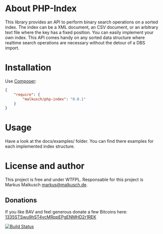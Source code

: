 # About PHP-Index

This library provides an API to perform binary search operations on a sorted
index. The index can be a XML document, an CSV document, or an arbitrary text
file where the key has a fixed position. You can easily implement your own
index. This API comes handy on any sorted data structure where realtime search
operations are necessary without the detour of a DBS import.


# Installation

Use [Composer](https://getcomposer.org/):

```json
{
    "require": {
        "malkusch/php-index": "0.0.1"
    }
}
```


# Usage

Have a look at the docs/examples/ folder. You can find there examples for each
implemented index structure.


# License and author

This project is free and under WTFPL.
Responsable for this project is Markus Malkusch <markus@malkusch.de>.

## Donations

If you like BAV and feel generous donate a few Bitcoins here:
[1335STSwu9hST4vcMRppEPgENMHD2r1REK](bitcoin:1335STSwu9hST4vcMRppEPgENMHD2r1REK)


[![Build Status](https://travis-ci.org/malkusch/php-index.svg)](https://travis-ci.org/malkusch/php-index)
